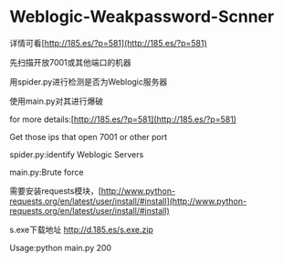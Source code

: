 # Weblogic-Weakpassword-Scnner
详情可看[http://185.es/?p=581](http://185.es/?p=581)

先扫描开放7001或其他端口的机器 

用spider.py进行检测是否为Weblogic服务器

使用main.py对其进行爆破

for more details:[http://185.es/?p=581](http://185.es/?p=581)

Get those ips that open 7001 or other port

spider.py:identify Weblogic Servers

main.py:Brute force

需要安装requests模块，[http://www.python-requests.org/en/latest/user/install/#install](http://www.python-requests.org/en/latest/user/install/#install)

s.exe下载地址 http://d.185.es/s.exe.zip

Usage:python main.py 200
